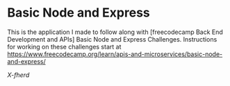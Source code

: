 # Basic Node and Express

This is the application I made to follow along with [freecodecamp Back End Development and APIs] Basic Node and Express Challenges. Instructions for working on these challenges start at https://www.freecodecamp.org/learn/apis-and-microservices/basic-node-and-express/

*X-fherd*